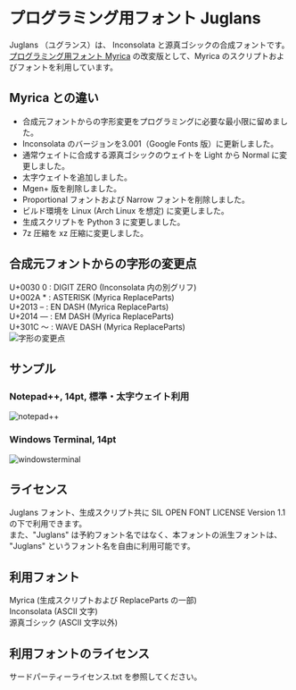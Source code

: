 # プログラミング用フォント Juglans
Juglans （ユグランス）は、 Inconsolata と源真ゴシックの合成フォントです。  
[プログラミング用フォント Myrica](https://github.com/tomokuni/Myrica) の改変版として、Myrica のスクリプトおよびフォントを利用しています。  

## Myrica との違い
- 合成元フォントからの字形変更をプログラミングに必要な最小限に留めました。
- Inconsolata のバージョンを3.001（Google Fonts 版）に更新しました。
- 通常ウェイトに合成する源真ゴシックのウェイトを Light から Normal に変更しました。
- 太字ウェイトを追加しました。
- Mgen+ 版を削除しました。
- Proportional フォントおよび Narrow フォントを削除しました。
- ビルド環境を Linux (Arch Linux を想定) に変更しました。
- 生成スクリプトを Python 3 に変更しました。
- 7z 圧縮を xz 圧縮に変更しました。

## 合成元フォントからの字形の変更点
U+0030 0 : DIGIT ZERO (Inconsolata 内の別グリフ)  
U+002A * : ASTERISK (Myrica ReplaceParts)  
U+2013 – : EN DASH (Myrica ReplaceParts)  
U+2014 — : EM DASH (Myrica ReplaceParts)  
U+301C 〜 : WAVE DASH (Myrica ReplaceParts)  
![字形の変更点](https://user-images.githubusercontent.com/31642509/118390760-c357d000-b66b-11eb-9253-bdf8edd44100.png)

## サンプル
### Notepad++, 14pt, 標準・太字ウェイト利用
![notepad++](https://user-images.githubusercontent.com/31642509/118396305-e09b9700-b689-11eb-98f8-98c22c0ad9de.png)
### Windows Terminal, 14pt
![windowsterminal](https://user-images.githubusercontent.com/31642509/115113712-99f14900-9fc6-11eb-8e02-b98e60b686dc.png)


## ライセンス
Juglans フォント、生成スクリプト共に SIL OPEN FONT LICENSE Version 1.1 の下で利用できます。  
また、"Juglans" は予約フォント名ではなく、本フォントの派生フォントは、 "Juglans" というフォント名を自由に利用可能です。  

## 利用フォント
Myrica (生成スクリプトおよび ReplaceParts の一部)  
Inconsolata (ASCII 文字)  
源真ゴシック (ASCII 文字以外)  

## 利用フォントのライセンス
サードパーティーライセンス.txt を参照してください。
